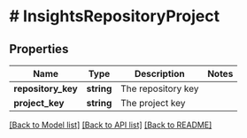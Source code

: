 # # InsightsRepositoryProject

## Properties

Name | Type | Description | Notes
------------ | ------------- | ------------- | -------------
**repository_key** | **string** | The repository key |
**project_key** | **string** | The project key |

[[Back to Model list]](../../README.md#models) [[Back to API list]](../../README.md#endpoints) [[Back to README]](../../README.md)
